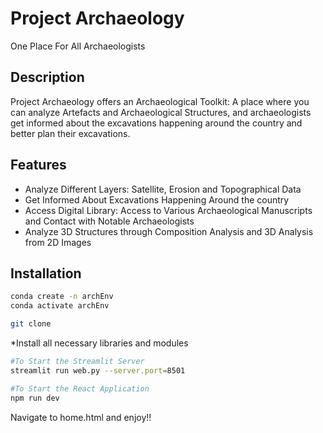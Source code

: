 # Project Archaeology

One Place For All Archaeologists

## Description

Project Archaeology offers an Archaeological Toolkit: A place where you can analyze Artefacts and Archaeological Structures, and archaeologists get informed about the excavations happening around the country and better plan their excavations.

## Features

* Analyze Different Layers: Satellite, Erosion and Topographical Data
* Get Informed About Excavations Happening Around the country
* Access Digital Library: Access to Various Archaeological Manuscripts and Contact with Notable Archaeologists
* Analyze 3D Structures through Composition Analysis and 3D Analysis from 2D Images


## Installation

```bash
conda create -n archEnv 
conda activate archEnv
```
```bash
git clone 
```
*Install all necessary libraries and modules

```bash
#To Start the Streamlit Server
streamlit run web.py --server.port=8501
```
```bash
#To Start the React Application
npm run dev
```
Navigate to home.html and enjoy!!


